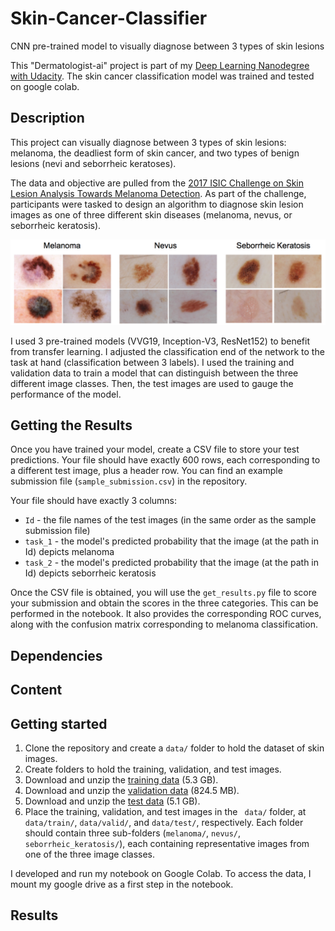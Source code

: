 # Skin-Cancer-Classifier
CNN pre-trained model to visually diagnose between 3 types of skin lesions

This "Dermatologist-ai" project is part of my [Deep Learning Nanodegree with Udacity](https://www.udacity.com/course/deep-learning-nanodegree--nd101). The skin cancer classification model was trained and tested on google colab.

## Description
This project can visually diagnose between 3 types of skin lesions: melanoma, the deadliest form of skin cancer, and two types of benign lesions (nevi and seborrheic keratoses).

The data and objective are pulled from the [2017 ISIC Challenge on Skin Lesion Analysis Towards Melanoma Detection](https://challenge.kitware.com/#challenge/583f126bcad3a51cc66c8d9a). As part of the challenge, participants were tasked to design an algorithm to diagnose skin lesion images as one of three different skin diseases (melanoma, nevus, or seborrheic keratosis).

![](asset/skin_disease_classes.png)

I used 3 pre-trained models (VVG19, Inception-V3, ResNet152) to benefit from transfer learning. I adjusted the classification end of the network to the task at hand (classification between 3 labels).  I used the training and validation data to train a model that can distinguish between the three different image classes.
Then, the test images are used to gauge the performance of the model.

## Getting the Results
Once you have trained your model, create a CSV file to store your test predictions. Your file should have exactly 600 rows, each corresponding to a different test image, plus a header row. You can find an example submission file (`sample_submission.csv`) in the repository.

Your file should have exactly 3 columns:
- `Id` - the file names of the test images (in the same order as the sample submission file)
- `task_1` - the model's predicted probability that the image (at the path in Id) depicts melanoma
- `task_2` - the model's predicted probability that the image (at the path in Id) depicts seborrheic keratosis

Once the CSV file is obtained, you will use the `get_results.py` file to score your submission and obtain the scores in the three categories. This can be performed in the notebook. It also provides the corresponding ROC curves, along with the confusion matrix corresponding to melanoma classification.

## Dependencies

## Content

## Getting started
1.	Clone the repository and create a `data/` folder to hold the dataset of skin images.
2.	Create folders to hold the training, validation, and test images.
3.	Download and unzip the [training data](https://s3-us-west-1.amazonaws.com/udacity-dlnfd/datasets/skin-cancer/train.zip) (5.3 GB).
4.	Download and unzip the [validation data](https://s3-us-west-1.amazonaws.com/udacity-dlnfd/datasets/skin-cancer/valid.zip) (824.5 MB).
5.	Download and unzip the [test data](https://s3-us-west-1.amazonaws.com/udacity-dlnfd/datasets/skin-cancer/test.zip) (5.1 GB).
6.	Place the training, validation, and test images in the ` data/` folder, at `data/train/`, `data/valid/`, and `data/test/`, respectively. Each folder should contain three sub-folders (`melanoma/`, `nevus/`, `seborrheic_keratosis/`), each containing representative images from one of the three image classes.

I developed and run my notebook on Google Colab. To access the data, I mount my google drive as a first step in the notebook.


## Results
